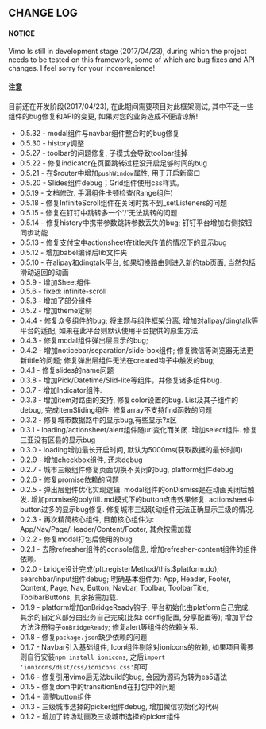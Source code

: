 ## CHANGE LOG

#### NOTICE

Vimo Is still in development stage (2017/04/23), during which the project needs to be tested on this framework, some of which are bug fixes and API changes. I feel sorry for your inconvenience!

#### 注意

目前还在开发阶段(2017/04/23), 在此期间需要项目对此框架测试, 其中不乏一些组件的bug修复和API的变更, 如果对您的业务造成不便请谅解!

- 0.5.32 - modal组件与navbar组件整合时的bug修复
- 0.5.30 - history调整
- 0.5.27 - toolbar的问题修复, 子模式会导致toolbar挂掉
- 0.5.22 - 修复indicator在页面跳转过程没开启足够时间的bug
- 0.5.21 - 在$router中增加```pushWindow```属性, 用于开启新窗口
- 0.5.20 - Slides组件debug；Grid组件使用css样式。
- 0.5.19 - 文档修改. 手滑组件卡顿检查(Range组件)
- 0.5.18 - 修复InfiniteScroll组件在关闭时找不到_setListeners的问题
- 0.5.15 - 修复在钉钉中跳转多一个'/'无法跳转的问题
- 0.5.14 - 修复history中携带参数跳转参数丢失的bug; 钉钉平台增加右侧按钮同步功能
- 0.5.13 - 修复支付宝中actionsheet在title未传值的情况下的显示bug
- 0.5.12 - 增加babel编译后lib文件夹
- 0.5.10 - 在alipay和dingtalk平台, 如果切换路由则进入新的tab页面, 当然包括滑动返回的动画
- 0.5.9 - 增加Sheet组件
- 0.5.6 - fixed: infinite-scroll
- 0.5.3 - 增加了部分组件
- 0.5.2 - 增加theme定制
- 0.4.4 - 修复众多组件的bug; 将主题与组件框架分离; 增加对alipay/dingtalk等平台的适配, 如果在此平台则默认使用平台提供的原生方法.
- 0.4.3 - 修复modal组件弹出层显示的bug; 
- 0.4.2 - 增加noticebar/separation/slide-box组件; 修复微信等浏览器无法更新title的问题; 修复弹出层组件无法在created钩子中触发的bug;
- 0.4.1 - 修复slides的name问题
- 0.3.8 - 增加Pick/Datetime/Slid-lite等组件，并修复诸多组件bug.
- 0.3.7 - 增加Indicator组件.
- 0.3.3 - 增加item对路由的支持, 修复color设置的bug. List及其子组件的debug, 完成itemSliding组件. 修复array不支持find函数的问题
- 0.3.2 - 修复城市数据路中的显示bug,有些显示?x区
- 0.3.1 - loading/actionsheet/alert组件随url变化而关闭. 增加select组件. 修复三亚没有区县的显示bug
- 0.3.0 - loading增加最长开启时间, 默认为5000ms(获取数据的最长时间)
- 0.2.9 - 增加checkbox组件, 还未debug
- 0.2.7 - 城市三级组件修复页面切换不关闭的bug, platform组件debug
- 0.2.6 - 修复promise依赖的问题
- 0.2.5 - 弹出层组件优化实现逻辑. modal组件的onDismiss是在动画关闭后触发. 增加promise的polyfill. md模式下的button点击效果修复. actionsheet中button过多的显示bug修复. 修复城市三级联动组件无法正确显示三级的情况.
- 0.2.3 - 再次精简核心组件, 目前核心组件为: App/Nav/Page/Header/Content/Footer, 其余按需加载
- 0.2.2 - 修复modal打包后使用的bug
- 0.2.1 - 去除refresher组件的console信息, 增加refresher-content组件的组件依赖.
- 0.2.0 - bridge设计完成(plt.registerMethod/this.$platform.do); searchbar/input组件debug; 明确基本组件为: App, Header, Footer, Content, Page, Nav, Button, Navbar, Toolbar, ToolbarTitle, ToolbarButtons, 其余按需加载.
- 0.1.9 - platform增加onBridgeReady钩子, 平台初始化由platform自己完成, 其余的自定义部分由业务自己完成(比如: config配置, 分享配置等); 增加平台方法注册钩子`onBridgeReady`; 修复alert等组件的依赖关系.
- 0.1.8 - 修复`package.json`缺少依赖的问题
- 0.1.7 - Navbar引入基础组件, Icon组件剔除对ionicons的依赖, 如果项目需要则自行安装`npm install ionicons`, 之后`import 'ionicons/dist/css/ionicons.css'`即可
- 0.1.6 - 修复引用vimo后无法build的bug, 会因为源码为转为es5语法
- 0.1.5 - 修复dom中的transitionEnd在打包中的问题
- 0.1.4 - 调整button组件
- 0.1.3 - 三级城市选择的picker组件debug, 增加微信初始化的代码
- 0.1.2 - 增加了转场动画及三级城市选择的picker组件